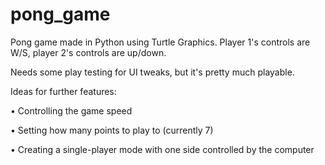 # pong_game
Pong game made in Python using Turtle Graphics. Player 1's controls are W/S, player 2's controls are up/down.

Needs some play testing for UI tweaks, but it's pretty much playable.

Ideas for further features:

• Controlling the game speed

• Setting how many points to play to (currently 7)

• Creating a single-player mode with one side controlled by the computer
